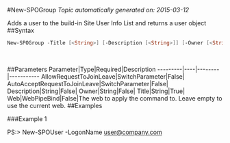 #New-SPOGroup
*Topic automatically generated on: 2015-03-12*

Adds a user to the build-in Site User Info List and returns a user object
##Syntax
```powershell
New-SPOGroup -Title [<String>] [-Description [<String>]] [-Owner [<String>]] [-AllowRequestToJoinLeave [<SwitchParameter>]] [-AutoAcceptRequestToJoinLeave [<SwitchParameter>]] [-Web [<WebPipeBind>]]
```
&nbsp;

##Parameters
Parameter|Type|Required|Description
---------|----|--------|-----------
AllowRequestToJoinLeave|SwitchParameter|False|
AutoAcceptRequestToJoinLeave|SwitchParameter|False|
Description|String|False|
Owner|String|False|
Title|String|True|
Web|WebPipeBind|False|The web to apply the command to. Leave empty to use the current web.
##Examples

###Example 1
    
PS:> New-SPOUser -LogonName user@company.com


